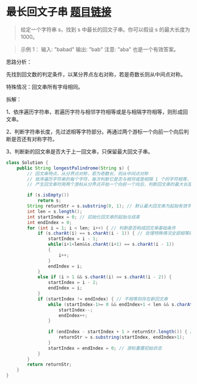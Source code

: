 ﻿#  最长回文子串 [题目链接](https://leetcode-cn.com/problems/longest-palindromic-substring/)
>给定一个字符串 s，找到 s 中最长的回文子串。你可以假设 s 的最大长度为 1000。

>示例 1：
>输入: "babad"
>输出: "bab"
>注意: "aba" 也是一个有效答案。

思路分析：

先找到回文数的判定条件，以某分界点左右对称，若是奇数长则从中间点对称。

特殊情况：回文串所有字母相同。

拆解：

1、依序遍历字符串，若遍历字符与相邻字符相等或是与相隔字符相等，则形成回文串。

2、判断字符串长度，先过滤相等字符部分。再通过两个游标一个向前一个向后判断是否还有对称字符。

3、判断新的回文串是否大于上一回文串，只保留最大回文子串。

```java
class Solution {
    public String longestPalindrome(String s) {
        // 回文串特点，从分界点对称，若为奇数长，则从中间点对称
        // 依序遍历字符串的每个字符，每次判断它是否与相邻或是相隔 1 个的字符相等，相等则产生回文串
        // 产生回文串时用两个游标从分界点开始一个向前一个向后，判断回文串的最大长度

        if (s.isEmpty())
            return s;
        String returnStr = s.substring(0, 1); // 默认最大回文串为起始有效字符
        int len = s.length();
        int startIndex = 0; // 初始化回文串的起始与结束
        int endIndex = 0;
        for (int i = 1; i < len; i++) { // 判断是否构成回文串基础条件
            if (s.charAt(i) == s.charAt(i - 1)) { // 处理特殊情况全部相等的回文字符串
                startIndex = i - 1;
                while(i+1<len&&s.charAt(i+1) == s.charAt(i - 1))
                {
                    i++;
                }
                endIndex = i;
            }
            else if (i > 1 && s.charAt(i) == s.charAt(i - 2)) {
                startIndex = i - 2;
                endIndex = i;
            }
            if (startIndex != endIndex) { // 不相等则存在新回文串
                while (startIndex-1>= 0 && endIndex+1 < len && s.charAt(startIndex-1) == s.charAt(endIndex+1)) { // 判断是否还有对称部分
                    startIndex--;
                    endIndex++;
                }
                
                if (endIndex - startIndex + 1 > returnStr.length()) { // 保留最长回文串
                    returnStr = s.substring(startIndex, endIndex+1);
                }
                startIndex = endIndex = 0; // 游标重置初始状态
            }
        }
        return returnStr;
    }
}
```


